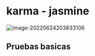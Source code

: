 # karma - jasmine

![image-20220624203833106](D:\Notes\imagenes\programaKarmaJasm.png)



## Pruebas basicas

